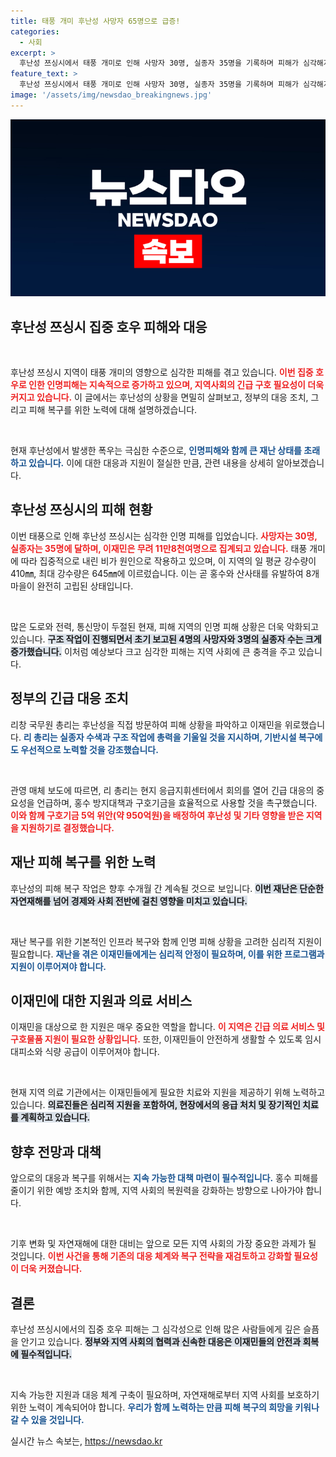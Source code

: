 ```yaml
---
title: 태풍 개미 후난성 사망자 65명으로 급증!
categories:
  - 사회
excerpt: >
  후난성 쯔싱시에서 태풍 개미로 인해 사망자 30명, 실종자 35명을 기록하며 피해가 심각해지고 있다. 리창 총리는 현장을 방문해 희생자 가족을 위로하고 긴급 구조작업을 지시했다. 기후 재난이 만들어낸 참상 속, 긴급 구호기금도 지원된다.
feature_text: >
  후난성 쯔싱시에서 태풍 개미로 인해 사망자 30명, 실종자 35명을 기록하며 피해가 심각해지고 있다. 리창 총리는 현장을 방문해 희생자 가족을 위로하고 긴급 구조작업을 지시했다. 기후 재난이 만들어낸 참상 속, 긴급 구호기금도 지원된다.
image: '/assets/img/newsdao_breakingnews.jpg'
---
```


<p><img src="/assets/img/newsdao_breakingnews.jpg" alt="firstkoreanews 속보" /></p>

<h2 data-ke-size="size26">후난성 쯔싱시 집중 호우 피해와 대응</h2>

<p data-ke-size="size16">&nbsp;</p>

<p>후난성 쯔싱시 지역이 태풍 개미의 영향으로 심각한 피해를 겪고 있습니다. <b><span style="color: #ee2323;">이번 집중 호우로 인한 인명피해는 지속적으로 증가하고 있으며, 지역사회의 긴급 구호 필요성이 더욱 커지고 있습니다.</span></b> 이 글에서는 후난성의 상황을 면밀히 살펴보고, 정부의 대응 조치, 그리고 피해 복구를 위한 노력에 대해 설명하겠습니다.</p>

<p data-ke-size="size16">&nbsp;</p>

<p>현재 후난성에서 발생한 폭우는 극심한 수준으로, <b><span style="color: #1a5490;">인명피해와 함께 큰 재난 상태를 초래하고 있습니다.</span></b> 이에 대한 대응과 지원이 절실한 만큼, 관련 내용을 상세히 알아보겠습니다.</p>

<h2 data-ke-size="size26">후난성 쯔싱시의 피해 현황</h2>

<p>이번 태풍으로 인해 후난성 쯔싱시는 심각한 인명 피해를 입었습니다. <b><span style="color: #ee2323;">사망자는 30명, 실종자는 35명에 달하며, 이재민은 무려 11만8천여명으로 집계되고 있습니다.</span></b> 태풍 개미에 따라 집중적으로 내린 비가 원인으로 작용하고 있으며, 이 지역의 일 평균 강수량이 410㎜, 최대 강수량은 645㎜에 이르렀습니다. 이는 곧 홍수와 산사태를 유발하여 8개 마을이 완전히 고립된 상태입니다. </p>

<p data-ke-size="size16">&nbsp;</p>

<p>많은 도로와 전력, 통신망이 두절된 현재, 피해 지역의 인명 피해 상황은 더욱 악화되고 있습니다. <b><span style="background-color: #21538527;">구조 작업이 진행되면서 초기 보고된 4명의 사망자와 3명의 실종자 수는 크게 증가했습니다.</span></b> 이처럼 예상보다 크고 심각한 피해는 지역 사회에 큰 충격을 주고 있습니다.</p>

<h2 data-ke-size="size26">정부의 긴급 대응 조치</h2>

<p>리창 국무원 총리는 후난성을 직접 방문하여 피해 상황을 파악하고 이재민을 위로했습니다. <b><span style="color: #1a5490;">리 총리는 실종자 수색과 구조 작업에 총력을 기울일 것을 지시하며, 기반시설 복구에도 우선적으로 노력할 것을 강조했습니다.</span></b> </p>

<p data-ke-size="size16">&nbsp;</p>

<p>관영 매체 보도에 따르면, 리 총리는 현지 응급지휘센터에서 회의를 열어 긴급 대응의 중요성을 언급하며, 홍수 방지대책과 구호기금을 효율적으로 사용할 것을 촉구했습니다. <b><span style="color: #ee2323;">이와 함께 구호기금 5억 위안(약 950억원)을 배정하여 후난성 및 기타 영향을 받은 지역을 지원하기로 결정했습니다.</span></b></p>

<h2 data-ke-size="size26">재난 피해 복구를 위한 노력</h2>

<p>후난성의 피해 복구 작업은 향후 수개월 간 계속될 것으로 보입니다. <b><span style="background-color: #21538527;">이번 재난은 단순한 자연재해를 넘어 경제와 사회 전반에 걸친 영향을 미치고 있습니다.</span></b></p>

<p data-ke-size="size16">&nbsp;</p>

<p>재난 복구를 위한 기본적인 인프라 복구와 함께 인명 피해 상황을 고려한 심리적 지원이 필요합니다. <b><span style="color: #1a5490;">재난을 겪은 이재민들에게는 심리적 안정이 필요하며, 이를 위한 프로그램과 지원이 이루어져야 합니다.</span></b></p>

<h2 data-ke-size="size26">이재민에 대한 지원과 의료 서비스</h2>

<p>이재민을 대상으로 한 지원은 매우 중요한 역할을 합니다. <b><span style="color: #ee2323;">이 지역은 긴급 의료 서비스 및 구호물품 지원이 필요한 상황입니다.</span></b> 또한, 이재민들이 안전하게 생활할 수 있도록 임시 대피소와 식량 공급이 이루어져야 합니다.</p>

<p data-ke-size="size16">&nbsp;</p>

<p>현재 지역 의료 기관에서는 이재민들에게 필요한 치료와 지원을 제공하기 위해 노력하고 있습니다. <b><span style="background-color: #21538527;">의료진들은 심리적 지원을 포함하여, 현장에서의 응급 처치 및 장기적인 치료를 계획하고 있습니다.</span></b></p>

<h2 data-ke-size="size26">향후 전망과 대책</h2>

<p>앞으로의 대응과 복구를 위해서는 <b><span style="color: #1a5490;">지속 가능한 대책 마련이 필수적입니다.</span></b> 홍수 피해를 줄이기 위한 예방 조치와 함께, 지역 사회의 복원력을 강화하는 방향으로 나아가야 합니다.</p>

<p data-ke-size="size16">&nbsp;</p>

<p>기후 변화 및 자연재해에 대한 대비는 앞으로 모든 지역 사회의 가장 중요한 과제가 될 것입니다. <b><span style="color: #ee2323;">이번 사건을 통해 기존의 대응 체계와 복구 전략을 재검토하고 강화할 필요성이 더욱 커졌습니다.</span></b></p>

<h2 data-ke-size="size26">결론</h2>

<p>후난성 쯔싱시에서의 집중 호우 피해는 그 심각성으로 인해 많은 사람들에게 깊은 슬픔을 안기고 있습니다. <b><span style="background-color: #21538527;">정부와 지역 사회의 협력과 신속한 대응은 이재민들의 안전과 회복에 필수적입니다.</span></b></p>

<p data-ke-size="size16">&nbsp;</p>

<p>지속 가능한 지원과 대응 체계 구축이 필요하며, 자연재해로부터 지역 사회를 보호하기 위한 노력이 계속되어야 합니다. <b><span style="color: #1a5490;">우리가 함께 노력하는 만큼 피해 복구의 희망을 키워나갈 수 있을 것입니다.</span></b></p>
실시간 뉴스 속보는, <a href="https://newsdao.kr" rel="dofollow">https://newsdao.kr</a>


